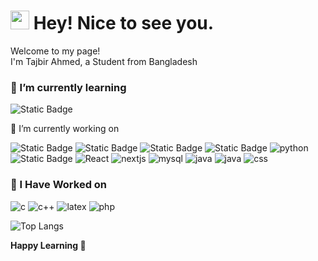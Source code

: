 <h1><img src="https://emojis.slackmojis.com/emojis/images/1531849430/4246/blob-sunglasses.gif?1531849430" width="30"/> Hey! Nice to see you.</h1>

<p>Welcome to my page! </br> I'm Tajbir Ahmed, a Student from Bangladesh</p>

### 🌱 I’m currently learning
<p><img alt="Static Badge" src="https://img.shields.io/badge/Spring-green?style=for-the-badge&logo=Spring&logoColor=white"></p

### 🔭 I’m currently working on
<p>
<img alt="Static Badge" src="https://img.shields.io/badge/Expo-F05032?style=for-the-badge&logo=Expo&logoColor=white"> <img alt="Static Badge" src="https://img.shields.io/badge/React_Native-8A2BE2?style=for-the-badge&logo=react&logoColor=white"> <img alt="Static Badge" src="https://img.shields.io/badge/firebase-a08021?style=for-the-badge&logo=firebase&logoColor=ffcd34"> <img alt="Static Badge" src="https://img.shields.io/badge/Typescript-007ACC?style=for-the-badge&logo=typescript&logoColor=white"> <img alt="python" src="https://img.shields.io/badge/python-3670A0?style=for-the-badge&logo=python&logoColor=ffdd54" /> <img alt="Static Badge" src="https://img.shields.io/badge/Express-430098?style=for-the-badge&logo=Express&logoColor=white"> <img alt="React" src="https://img.shields.io/badge/-React-45b8d8?style=for-the-badge&logo=react&logoColor=white" />  <img alt="nextjs" src="https://img.shields.io/badge/Next-black?style=for-the-badge&logo=next.js&logoColor=white" /> <img alt="mysql" src="https://img.shields.io/badge/mysql-4479A1.svg?style=for-the-badge&logo=mysql&logoColor=white" /> <img alt="java" src="https://img.shields.io/badge/java-%23ED8B00.svg?style=for-the-badge&logo=openjdk&logoColor=white"/> <img alt="java" src="https://img.shields.io/badge/tailwindcss-%2338B2AC.svg?style=for-the-badge&logo=tailwind-css&logoColor=white"/> <img alt="css" src="https://img.shields.io/badge/css3-%231572B6.svg?style=for-the-badge&logo=css3&logoColor=white" />
</p>

### 👷 I Have Worked on
<p>
<img alt="c" src="https://img.shields.io/badge/C-%2300599C.svg?style=for-the-badge&logo=c&logoColor=white" /> <img alt="c++" src="https://img.shields.io/badge/C++-%2300599C.svg?style=for-the-badge&logo=c%2B%2B&logoColor=white" /> <img alt="latex" src="https://img.shields.io/badge/latex-%23008080.svg?style=for-the-badge&logo=latex&logoColor=white" /> <img alt="php" src="https://img.shields.io/badge/php-%23777BB4.svg?style=for-the-badge&logo=php&logoColor=white" />
</p>

![Top Langs](https://github-readme-stats.vercel.app/api/top-langs/?username=tajbirahmed&hide_progress=true&layout=compact)

**Happy Learning 🤗**

<!--
**tajbirahmed/tajbirahmed** is a ✨ _special_ ✨ repository because its `README.md` (this file) appears on your GitHub profile.
--->
<!--
Here are some ideas to get you started:

- 🔭 I’m currently working on
- 🔭 I’m currently working on

- 👯 I’m looking to collaborate on ...
- 🤔 I’m looking for help with ...
- 💬 Ask me about ...
- 📫 How to reach me: ...
- 😄 Pronouns: ...
- ⚡ Fun fact: ...
-->
